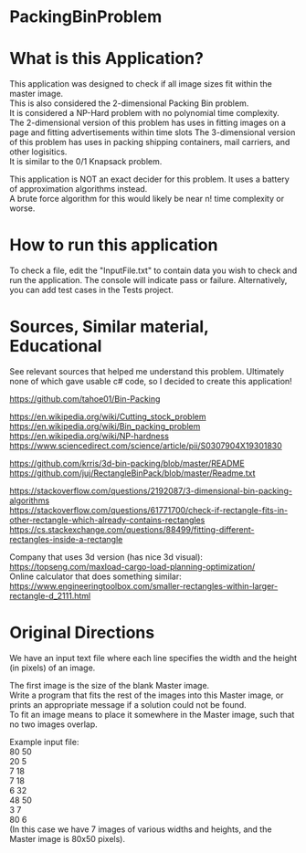 # PackingBinProblem

# What is this Application?
This application was designed to check if all image sizes fit within the master image.  
This is also considered the 2-dimensional Packing Bin problem.  
It is considered a NP-Hard problem with no polynomial time complexity.  
The 2-dimensional version of this problem has uses in fitting images on a page and fitting advertisements within time slots
The 3-dimensional version of this problem has uses in packing shipping containers, mail carriers, and other logisitics.  
It is similar to the 0/1 Knapsack problem.  

This application is NOT an exact decider for this problem. It uses a battery of approximation algorithms instead.  
A brute force algorithm for this would likely be near n! time complexity or worse.  

# How to run this application
To check a file, edit the "InputFile.txt" to contain data you wish to check and run the application. 
The console will indicate pass or failure. 
Alternatively, you can add test cases in the Tests project.  

# Sources, Similar material, Educational 
See relevant sources that helped me understand this problem.
Ultimately none of which gave usable c# code, so I decided to create this application!  

https://github.com/tahoe01/Bin-Packing

https://en.wikipedia.org/wiki/Cutting_stock_problem  
https://en.wikipedia.org/wiki/Bin_packing_problem  
https://en.wikipedia.org/wiki/NP-hardness  
https://www.sciencedirect.com/science/article/pii/S0307904X19301830  

https://github.com/krris/3d-bin-packing/blob/master/README  
https://github.com/juj/RectangleBinPack/blob/master/Readme.txt  

https://stackoverflow.com/questions/2192087/3-dimensional-bin-packing-algorithms  
https://stackoverflow.com/questions/61771700/check-if-rectangle-fits-in-other-rectangle-which-already-contains-rectangles  
https://cs.stackexchange.com/questions/88499/fitting-different-rectangles-inside-a-rectangle  

Company that uses 3d version (has nice 3d visual):  
https://topseng.com/maxload-cargo-load-planning-optimization/  
Online calculator that does something similar:  
https://www.engineeringtoolbox.com/smaller-rectangles-within-larger-rectangle-d_2111.html   

# Original Directions
We have an input text file where each line specifies the width and the height (in pixels) of an image. 

The first image is the size of the blank Master image.   
Write a program that fits the rest of the images into this Master image, or prints an appropriate message if a solution could not be found.   
To fit an image means to place it somewhere in the Master image, such that no two images overlap.  

Example input file:  
80 50  
20 5  
7 18  
7 18  
6 32  
48 50  
3 7  
80 6  
(In this case we have 7 images of various widths and heights, and the Master image is 80x50
pixels).